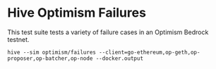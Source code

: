 # Hive Optimism Failures

This test suite tests a variety of failure cases in an Optimism Bedrock testnet.

    hive --sim optimism/failures --client=go-ethereum,op-geth,op-proposer,op-batcher,op-node --docker.output
